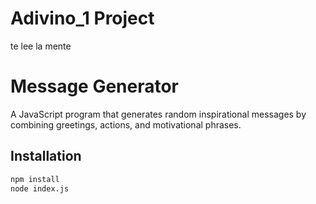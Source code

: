 # Adivino_1 Project

te lee la mente

# Message Generator

A JavaScript program that generates random inspirational messages by combining greetings, actions, and motivational phrases.

## Installation
```bash
npm install
node index.js
